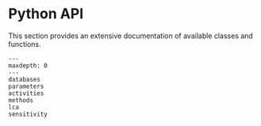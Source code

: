 # Python API

This section provides an extensive documentation of available classes and functions. 

```{toctree}
---
maxdepth: 0
---
databases
parameters
activities
methods
lca
sensitivity
```